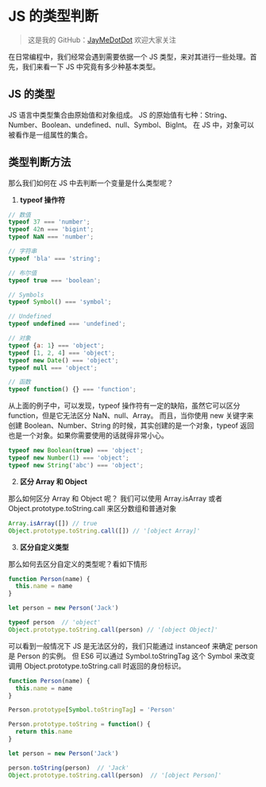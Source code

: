 # JS 的类型判断

> 这是我的 GitHub：[JayMeDotDot](https://github.com/JayMeDotDot/) 欢迎大家关注

在日常编程中，我们经常会遇到需要依据一个 JS 类型，来对其进行一些处理。首先，我们来看一下 JS 中究竟有多少种基本类型。

## JS 的类型

JS 语言中类型集合由原始值和对象组成。
JS 的原始值有七种：String、Number、Boolean、undefined、null、Symbol、BigInt。
在 JS 中，对象可以被看作是一组属性的集合。

## 类型判断方法
那么我们如何在 JS 中去判断一个变量是什么类型呢？
  1. **typeof 操作符**
  ```javascript
  // 数值
  typeof 37 === 'number';
  typeof 42n === 'bigint';
  typeof NaN === 'number'; 

  // 字符串
  typeof 'bla' === 'string';

  // 布尔值
  typeof true === 'boolean';

  // Symbols
  typeof Symbol() === 'symbol';

  // Undefined
  typeof undefined === 'undefined';

  // 对象
  typeof {a: 1} === 'object';
  typeof [1, 2, 4] === 'object';
  typeof new Date() === 'object';
  typeof null === 'object';

  // 函数
  typeof function() {} === 'function';

  ```

  从上面的例子中，可以发现，typeof 操作符有一定的缺陷，虽然它可以区分function，但是它无法区分 NaN、null、Array。
  而且，当你使用 new 关键字来创建 Boolean、Number、String 的时候，其实创建的是一个对象，typeof 返回也是一个对象。如果你需要使用的话就得非常小心。

  ```javascript
  typeof new Boolean(true) === 'object';
  typeof new Number(1) === 'object';
  typeof new String('abc') === 'object';
  ```

  2. **区分 Array 和 Object**

  那么如何区分 Array 和 Object 呢？
  我们可以使用 Array.isArray 或者 Object.prototype.toString.call 来区分数组和普通对象

  ```javascript
  Array.isArray([]) // true
  Object.prototype.toString.call([]) // '[object Array]'
  ```

  3. **区分自定义类型**

  那么如何去区分自定义的类型呢？看如下情形
  ```javascript
  function Person(name) {
    this.name = name
  }
  
  let person = new Person('Jack')

  typeof person  // 'object'
  Object.prototype.toString.call(person) // '[object Object]'
  ```

  可以看到一般情况下 JS 是无法区分的，我们只能通过 instanceof 来确定 person 是 Person 的实例。
  但 ES6 可以通过 Symbol.toStringTag 这个 Symbol 来改变调用 Object.prototype.toString.call 时返回的身份标识。

  ```javascript
  function Person(name) {
    this.name = name
  }

  Person.prototype[Symbol.toStringTag] = 'Person'

  Person.prototype.toString = function() {
    return this.name
  }

  let person = new Person('Jack')

  person.toString(person)  // 'Jack'
  Object.prototype.toString.call(person)  // '[object Person]'
  ```


